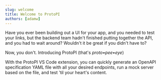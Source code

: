 ```yaml
---
slug: welcome
title: Welcome to ProtoPI
authors: [adamw]
---
```


Have you ever been building out a UI for your app, and you needed to test your links, but the backend team hadn't finished putting together the API, and you had to wait around? Wouldn't it be great if you didn't have to?

Now, you don't. Introducing ProtoPI (that's _proto•pee•eye_)

With the ProtoPI VS Code extension, you can quickly generate an OpenAPI specification YAML file with all your desired endpoints, run a mock server based on the file, and test 'til your heart's content.